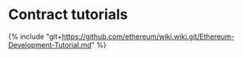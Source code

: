 # Contract tutorials

{% include "git+https://github.com/ethereum/wiki.wiki.git/Ethereum-Development-Tutorial.md" %}